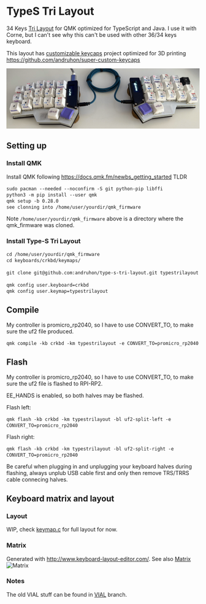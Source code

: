 # TypeS Tri Layout
34 Keys [Tri Layout](https://docs.qmk.fm/features/tri_layer) for QMK optimized for TypeScript and Java.
I use it with Corne, but I can't see why this can't be used with other 36/34 keys keyboard.

This layout has [customizable keycaps](https://github.com/andruhon/super-custom-keycaps) project optimized for 3D printing  
https://github.com/andruhon/super-custom-keycaps

![Corne with TypeS Tri Layout](keyboard.png)

## Setting up
### Install QMK
Install QMK following https://docs.qmk.fm/newbs_getting_started
TLDR
```
sudo pacman --needed --noconfirm -S git python-pip libffi
python3 -m pip install --user qmk
qmk setup -b 0.28.0
see clonning into /home/user/yourdir/qmk_firmware
```
Note `/home/user/yourdir/qmk_firmware` above is a directory where the qmk_firmware was cloned.

### Install Type-S Tri Layout
```
cd /home/user/yourdir/qmk_firmware
cd keyboards/crkbd/keymaps/

git clone git@github.com:andruhon/type-s-tri-layout.git typestrilayout

qmk config user.keyboard=crkbd
qmk config user.keymap=typestrilayout
```

## Compile
My controller is promicro_rp2040, so I have to use CONVERT_TO,
to make sure the uf2 file produced.
```
qmk compile -kb crkbd -km typestrilayout -e CONVERT_TO=promicro_rp2040
```

## Flash
My controller is promicro_rp2040, so I have to use CONVERT_TO,
to make sure the uf2 file is flashed to RPI-RP2.

EE_HANDS is enabled, so both halves may be flashed.

Flash left:
```
qmk flash -kb crkbd -km typestrilayout -bl uf2-split-left -e CONVERT_TO=promicro_rp2040
```

Flash right:
```
qmk flash -kb crkbd -km typestrilayout -bl uf2-split-right -e CONVERT_TO=promicro_rp2040
```

Be careful when plugging in and unplugging your keyboard halves during flashing, always 
unplub USB cable first and only then remove TRS/TRRS cable connecing halves.

## Keyboard matrix and layout

### Layout
WIP, check [keymap.c](keymap.c) for full layout for now.

### Matrix
Generated with http://www.keyboard-layout-editor.com/.
See also [Matrix](matrix.json)
![Matrix](matrix.png)

### Notes
The old VIAL stuff can be found in [VIAL](https://github.com/andruhon/corne3x5/tree/vial) branch.
